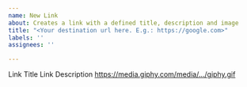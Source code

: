 ```yaml
---
name: New Link
about: Creates a link with a defined title, description and image
title: "<Your destination url here. E.g.: https://google.com>"
labels: ''
assignees: ''

---
```


Link Title
Link Description
https://media.giphy.com/media/.../giphy.gif

<!-- Add the information in the correct line:
Line 1: title of the link
Line 2: description of the link
Line 3: image link (it can be a GIF)

**Important**
- When using Giphy, always copy the GIF Link to add here
-->
